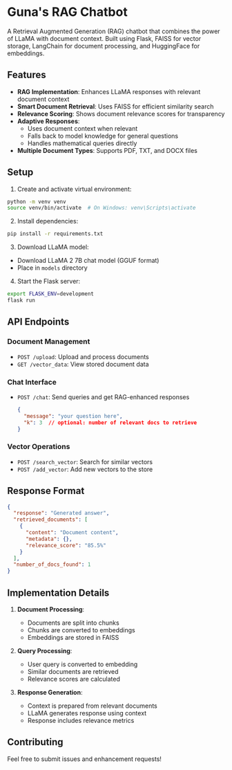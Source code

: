 # Guna's RAG Chatbot

A Retrieval Augmented Generation (RAG) chatbot that combines the power of LLaMA with document context. Built using Flask, FAISS for vector storage, LangChain for document processing, and HuggingFace for embeddings.

## Features

- **RAG Implementation**: Enhances LLaMA responses with relevant document context
- **Smart Document Retrieval**: Uses FAISS for efficient similarity search
- **Relevance Scoring**: Shows document relevance scores for transparency
- **Adaptive Responses**: 
  - Uses document context when relevant
  - Falls back to model knowledge for general questions
  - Handles mathematical queries directly
- **Multiple Document Types**: Supports PDF, TXT, and DOCX files

## Setup

1. Create and activate virtual environment:
```bash
python -m venv venv
source venv/bin/activate  # On Windows: venv\Scripts\activate
```

2. Install dependencies:
```bash
pip install -r requirements.txt
```

3. Download LLaMA model:
- Download LLaMA 2 7B chat model (GGUF format)
- Place in `models` directory

4. Start the Flask server:
```bash
export FLASK_ENV=development
flask run
```

## API Endpoints

### Document Management
- `POST /upload`: Upload and process documents
- `GET /vector_data`: View stored document data

### Chat Interface
- `POST /chat`: Send queries and get RAG-enhanced responses
  ```json
  {
    "message": "your question here",
    "k": 3  // optional: number of relevant docs to retrieve
  }
  ```

### Vector Operations
- `POST /search_vector`: Search for similar vectors
- `POST /add_vector`: Add new vectors to the store

## Response Format
```json
{
  "response": "Generated answer",
  "retrieved_documents": [
    {
      "content": "Document content",
      "metadata": {},
      "relevance_score": "85.5%"
    }
  ],
  "number_of_docs_found": 1
}
```

## Implementation Details

1. **Document Processing**:
   - Documents are split into chunks
   - Chunks are converted to embeddings
   - Embeddings are stored in FAISS

2. **Query Processing**:
   - User query is converted to embedding
   - Similar documents are retrieved
   - Relevance scores are calculated

3. **Response Generation**:
   - Context is prepared from relevant documents
   - LLaMA generates response using context
   - Response includes relevance metrics

## Contributing

Feel free to submit issues and enhancement requests!
